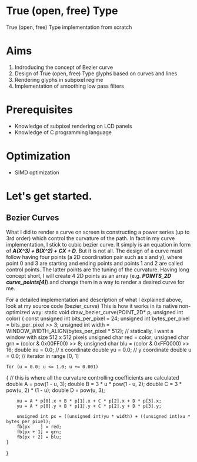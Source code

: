 # True (open, free) Type
True (open, free) Type implementation from scratch

# Aims
1. Indroducing the concept of Bezier curve
2. Design of True (open, free) Type glyphs based on curves and lines
3. Rendering glyphs in subpixel regime
4. Implementation of smoothing low pass filters

# Prerequisites
- Knowledge of subpixel rendering on LCD panels
- Knowledge of C programming language

# Optimization
- SIMD optimization 

# Let's get started.
## Bezier Curves
What I did to render a curve on screen is constructing a power series (up to 3rd order) which control the curvature of the path.
In fact in my curve implementation, I stick to cubic bezier curve. It simply is an equation in form of ***A(X^3) + B(X^2) + CX + D***.
But it is not all. The design of a curve must follow having four points (a 2D coordination pair such as x and y), where point 0 and 3 are starting and ending points and points 1 and 2 are called control points. The latter points are the tuning of the curvature.
Having long concept short, I will create 4 2D points as an array (e.g. ***POINTS_2D curve_points[4]***) and change them in a way to render a desired curve for me.

For a detailed implementation and description of what I explained above, look at my source code (bezier_curve)
This is how it works in its native non-optimized way:
static void draw_bezier_curve(POINT_2D* p, unsigned int color)
{
  const unsigned int bits_per_pixel = 24;
  unsigned int bytes_per_pixel = bits_per_pixel >> 3;
	unsigned int width = WINDOW_WIDTH_ALIGN(bytes_per_pixel * 512); // statically, I want a window with size 512 x 512 pixels
	unsigned char red = color;
	unsigned char grn = (color & 0x00FF00) >> 8;
	unsigned char blu = (color & 0xFF0000) >> 16;
	double xu = 0.0; // x coordinate
  double yu = 0.0; // y coordinate
  double u  = 0.0; // iterator in range [0, 1]
  
	for (u = 0.0; u <= 1.0; u += 0.001)
  {
    // this is where all the curvature controlling coefficients are calculated
		double A = pow(1 - u, 3);
		double B = 3 * u * pow(1 - u, 2);
		double C = 3 * pow(u, 2) * (1 - u);
		double D = pow(u, 3);

		xu = A * p[0].x + B * p[1].x + C * p[2].x + D * p[3].x;
		yu = A * p[0].y + B * p[1].y + C * p[2].y + D * p[3].y;

		unsigned int px = ((unsigned int)yu * width) + ((unsigned int)xu * bytes_per_pixel);
		fb[px    ] = red;
		fb[px + 1] = grn;
		fb[px + 2] = blu;
	}
}
